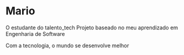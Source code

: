 # Mario
O estudante do talento_tech
Projeto baseado no meu aprendizado em Engenharia de Software

Com a tecnologia, o mundo se desenvolve melhor
